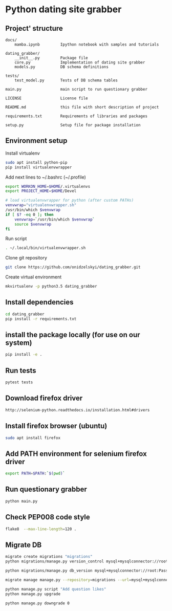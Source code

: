 Python dating site grabber
==========================

## Project' structure ##
```
docs/
    mamba.ipynb         Ipython notebook with samples and tutorials

dating_grabber/
    __init__.py         Package file
    core.py             Implementation of dating site grabber
    models.py           DB schema definitions

tests/
    test_model.py       Tests of DB schema tables

main.py                 main script to run questionary grabber

LICENSE                 License file

README.md               this file with short description of project

requirements.txt        Requirements of libraries and packages

setup.py                Setup file for package installation
```

## Environment setup ##

Install virtualenv

```bash
sudo apt install python-pip
pip install virtualenvwrapper
```

Add next lines to ~/.bashrc (~/.profile)

```bash
export WORKON_HOME=$HOME/.virtualenvs
export PROJECT_HOME=$HOME/Devel

# load virtualenvwrapper for python (after custom PATHs)
venvwrap="virtualenvwrapper.sh"
/usr/bin/which $venvwrap
if [ $? -eq 0 ]; then
    venvwrap=`/usr/bin/which $venvwrap`
    source $venvwrap
fi
```

Run script

```bash
. ~/.local/bin/virtualenvwrapper.sh
```

Clone git repository

```bash
git clone https://github.com/onidzelskyi/dating_grabber.git
```

Create virtual environment

```bash
mkvirtualenv -p python3.5 dating_grabber
```

## Install dependencies ##

```bash
cd dating_grabber
pip install -r requirements.txt
```

## install the package locally (for use on our system) ##

```bash
pip install -e .
```

## Run tests ##

```bash
pytest tests
```

## Download firefox driver ##

```bash
http://selenium-python.readthedocs.io/installation.html#drivers
```

## Install firefox browser (ubuntu) ##

```bash
sudo apt install firefox
```

## Add PATH environment for selenium firefox driver ##

```bash
export PATH=$PATH:`$(pwd)`
```

## Run questionary grabber ##

```bash
python main.py
```

## Check PEP008 code style ##

```bash
flake8  --max-line-length=120 .
```

## Migrate DB ##

```bash
migrate create migrations "migrations"
python migrations/manage.py version_control mysql+mysqlconnector://root:Pass1234@localhost/mamba?charset=utf8mb4 migrations

python migrations/manage.py db_version mysql+mysqlconnector://root:Pass1234@localhost/mamba?charset=utf8mb4 migrations

migrate manage manage.py --repository=migrations --url=mysql+mysqlconnector://root:Pass1234@localhost/mamba?charset=utf8mb4

python manage.py script "Add question likes"
python manage.py upgrade

python manage.py downgrade 0
```